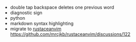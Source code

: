 - double tap backspace deletes one previous word
- diagnostic sign
- python
- markdown syntax highlighting
- migrate to [rustaceanvim](https://github.com/mrcjkb/rustaceanvim) https://github.com/mrcjkb/rustaceanvim/discussions/122

